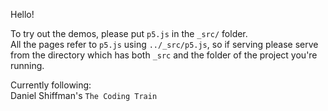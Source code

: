 Hello!

To try out the demos, please put `p5.js` in the `_src/` folder.<br>
All the pages refer to `p5.js` using `../_src/p5.js`, so if serving please serve from the directory which has both `_src` and the folder of the project you're running.

Currently following:<br>
Daniel Shiffman's `The Coding Train`